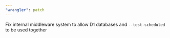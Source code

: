 ```yaml
---
"wrangler": patch
---
```


Fix internal middleware system to allow D1 databases and `--test-scheduled` to be used together
